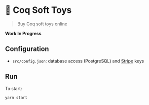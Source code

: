 # 🐓 Coq Soft Toys
> Buy Coq soft toys online

**Work In Progress**

## Configuration
* `src/config.json`: database access (PostgreSQL) and [Stripe](https://stripe.com/) keys

## Run
To start:
```
yarn start
```
